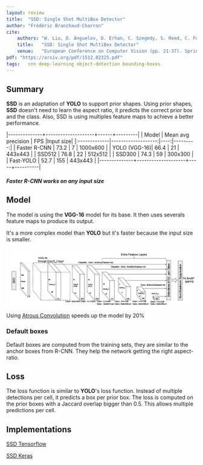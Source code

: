 ```yaml
---
layout: review
title:  "SSD: Single Shot MultiBox Detector"
author: "Frédéric Branchaud-Charron"
cite:
    authors: "W. Liu, D. Anguelov, D. Erhan, C. Szegedy, S. Reed, C. Fu, A. C. Berg"
    title:   "SSD: Single Shot MultiBox Detector"
    venue:   "European Conference on Computer Vision (pp. 21-37). Springer International Publishing"
pdf: "https://arxiv.org/pdf/1512.02325.pdf"
tags:   cnn deep-learning object-detection bounding-boxes
---
```

## Summary

**SSD** is an adaptation of **YOLO** to support prior shapes. Using prior shapes, **SSD** doesn't need to learn the aspect ratio, it predicts the correct prior box and the class. Also, SSD is using multiples feature maps to achieve a better performance.

|--------------+--------------------+------+---------|
| Model        | Mean avg precision | FPS |Input size|
|:-------------|-------------------:|----:|---------:|
| Faster R-CNN | 73.2               | 7   | 1000x600 |
| YOLO (VGG-16)| 66.4               | 21  | 443x443  |
| SSD512       | 76.8               | 22  | 512x512  |
| SSD300       | 74.3               | 59  | 300x300  |
| Fast-YOLO    | 52.7               | 155 | 443x443  |
|--------------+--------------------+-----+----------|


##### Faster R-CNN works on any input size

## Model

The model is using the **VGG-16** model for its base. It then uses severals feature maps to produce its output.

It's a more complex model than **YOLO** but it's faster because the input size is smaller.

![ssd_model](/deep-learning/images/ssd_model.png)



Using [Atrous Convolution](https://arxiv.org/abs/1606.00915) speeds up the model by 20%

### Default boxes

Default boxes are computed from the training sets, they are similar to the anchor boxes from R-CNN. They help the network getting the right aspect-ratio.



## Loss

The loss function is similar to **YOLO**'s loss function. Instead of multiple detections per cell, it predicts a box per prior box. The loss is computed on the prior boxes with a Jaccard overlap bigger than 0.5. This allows multiple predictions per cell.



## Implementations

[SSD Tensorflow](https://github.com/seann999/ssd_tensorflow)

[SSD Keras](https://github.com/rykov8/ssd_keras)

